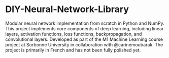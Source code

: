# DIY-Neural-Network-Library
Modular neural network implementation from scratch in Python and NumPy. This project implements core components of deep learning, including linear layers, activation functions, loss functions, backpropagation, and convolutional layers. Developed as part of the M1 Machine Learning course project at Sorbonne University in collaboration with @carinemoubarak. The project is primarily in French and has not been fully polished yet.
